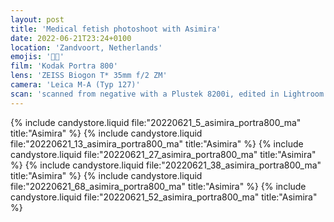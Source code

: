 ```yaml
---
layout: post
title: 'Medical fetish photoshoot with Asimira'
date: 2022-06-21T23:24+0100
location: 'Zandvoort, Netherlands'
emojis: '🔞💉'
film: 'Kodak Portra 800'
lens: 'ZEISS Biogon T* 35mm f/2 ZM'
camera: 'Leica M-A (Typ 127)'
scan: 'scanned from negative with a Plustek 8200i, edited in Lightroom'
---
```


{% include candystore.liquid file:"20220621_5_asimira_portra800_ma" title:"Asimira" %}
{% include candystore.liquid file:"20220621_13_asimira_portra800_ma" title:"Asimira" %}
{% include candystore.liquid file:"20220621_27_asimira_portra800_ma" title:"Asimira" %}
{% include candystore.liquid file:"20220621_38_asimira_portra800_ma" title:"Asimira" %}
{% include candystore.liquid file:"20220621_68_asimira_portra800_ma" title:"Asimira" %}
{% include candystore.liquid file:"20220621_52_asimira_portra800_ma" title:"Asimira" %}